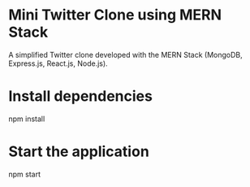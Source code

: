 # Mini Twitter Clone using MERN Stack

A simplified Twitter clone developed with the MERN Stack (MongoDB, Express.js, React.js, Node.js).


# Install dependencies

npm install


# Start the application

npm start
